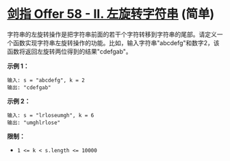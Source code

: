# [剑指 Offer 58 - II. 左旋转字符串](https://leetcode.cn/problems/zuo-xuan-zhuan-zi-fu-chuan-lcof/description/) (简单)



字符串的左旋转操作是把字符串前面的若干个字符转移到字符串的尾部。请定义一个函数实现字符串左旋转操作的功能。比如，输入字符串"abcdefg"和数字2，该函数将返回左旋转两位得到的结果"cdefgab"。

 

**示例 1：**

```
输入: s = "abcdefg", k = 2
输出: "cdefgab"
```

**示例 2：**

```
输入: s = "lrloseumgh", k = 6
输出: "umghlrlose"
```

 

**限制：**

- `1 <= k < s.length <= 10000`